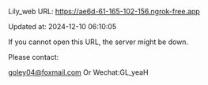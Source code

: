 Lily_web URL: https://ae6d-61-165-102-156.ngrok-free.app

Updated at: 2024-12-10 06:10:05

If you cannot open this URL, the server might be down.

Please contact: 

goley04@foxmail.com Or Wechat:GL_yeaH
